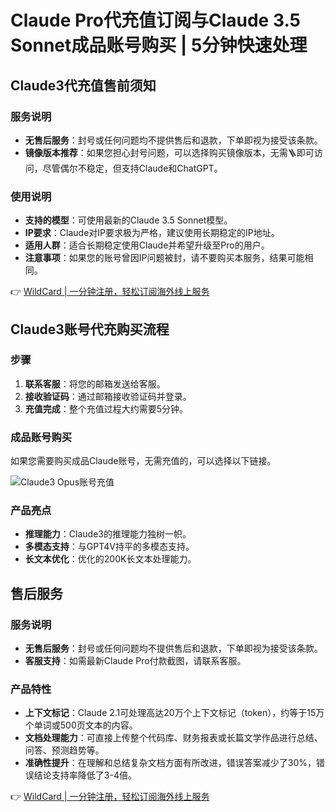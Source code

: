# Claude Pro代充值订阅与Claude 3.5 Sonnet成品账号购买 | 5分钟快速处理

## Claude3代充值售前须知

### 服务说明
- **无售后服务**：封号或任何问题均不提供售后和退款，下单即视为接受该条款。
- **镜像版本推荐**：如果您担心封号问题，可以选择购买镜像版本，无需🪜即可访问，尽管偶尔不稳定，但支持Claude和ChatGPT。

### 使用说明
- **支持的模型**：可使用最新的Claude 3.5 Sonnet模型。
- **IP要求**：Claude对IP要求极为严格，建议使用长期稳定的IP地址。
- **适用人群**：适合长期稳定使用Claude并希望升级至Pro的用户。
- **注意事项**：如果您的账号曾因IP问题被封，请不要购买本服务，结果可能相同。

👉 [WildCard | 一分钟注册，轻松订阅海外线上服务](https://bbtdd.com/WildCard)

## Claude3账号代充购买流程

### 步骤
1. **联系客服**：将您的邮箱发送给客服。
2. **接收验证码**：通过邮箱接收验证码并登录。
3. **充值完成**：整个充值过程大约需要5分钟。

### 成品账号购买
如果您需要购买成品Claude账号，无需充值的，可以选择以下链接。

![Claude3 Opus账号充值](https://bbtdd.com/img/917944413422.webp "Claude3 Opus账号充值")

### 产品亮点
- **推理能力**：Claude3的推理能力独树一帜。
- **多模态支持**：与GPT4V持平的多模态支持。
- **长文本优化**：优化的200K长文本处理能力。

## 售后服务

### 服务说明
- **无售后服务**：封号或任何问题均不提供售后和退款，下单即视为接受该条款。
- **客服支持**：如需最新Claude Pro付款截图，请联系客服。

### 产品特性
- **上下文标记**：Claude 2.1可处理高达20万个上下文标记（token），约等于15万个单词或500页文本的内容。
- **文档处理能力**：可直接上传整个代码库、财务报表或长篇文学作品进行总结、问答、预测趋势等。
- **准确性提升**：在理解和总结复杂文档方面有所改进，错误答案减少了30%，错误结论支持率降低了3-4倍。

👉 [WildCard | 一分钟注册，轻松订阅海外线上服务](https://bbtdd.com/WildCard)